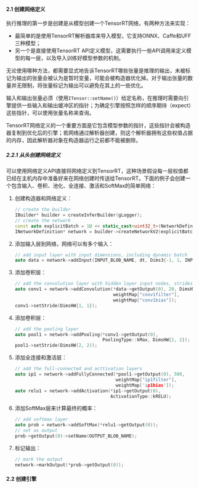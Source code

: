 #### 2.1 创建网络定义

执行推理的第一步是创建是从模型创建一个TensorRT网络，有两种方法来实现：

- 最简单的是使用TensorRT解析器库来导入模型，它支持ONNX、Caffe和UFF三种模型；
- 另一个是直接使用TensorRT API定义模型，这需要执行一些API调用来定义模型的每一层，以及导入训练好模型参数的机制。

无论使用哪种方法，都需要显式地告诉TensorRT哪些张量是推理的输出，未被标记为输出的张量会被认为是暂时变量，可能会被构造器优化掉。对于输出张量的数量并无限制，将张量标记为输出可以避免在其上的一些优化。

输入和输出张量必须（使用`ITensor::setName()`）给定名称，在推理时需要向引擎提供一些输入和输出缓冲区的指针；为确定引擎按照怎样的顺序期待（expect）这些指针，可以使用张量名称来查询。

TensorRT网络定义的一个重要方面是它包含模型参数的指针，这些指针会被构造器复制到优化后的引擎；若网络通过解析器创建，则这个解析器拥有这些权值占据的内存，因此解析器对象在构造器运行之前都不能被删除。

##### 2.2.1 从头创建网络定义

可以使用网络定义API直接将网络定义到TensorRT，这种场景假设每一层权值都已经在主机内存中准备好来在网络创建时传送给TensorRT。下面的例子会创建一个包含输入、卷积、池化、全连接、激活和SoftMax的简单网络：

1. 创建构造器和网络定义：

   ```cpp
   // create the builder
   IBuilder* builder = createInferBuilder(gLogger);
   // create the network
   const auto explicitBatch = 1U << static_cast<uint32_t>(NetworkDefinitionCreationFlag::kEXPLICIT_BATCH);
   INetworkDefinition* network = builder->createNetworkV2(explicitBatch);
   ```

2. 添加输入层到网络，网络可以有多个输入：

   ```cpp
   // add input layer with input dimensions, including dynamic batch
   auto data = network->addInput(INPUT_BLOB_NAME, dt, Dims3{-1, 1, INPUT_H, INPUT_W});
   ```

3. 添加卷积层：

   ```cpp
   // add the convolution layer with hidden layer input nodes, strides, and weights for filter and bias
   auto conv1 = network->addConvolution(*data->getOutput(0), 20, DimsHW{5, 5},
                                        weightMap["conv1filter"],
                                        weightMap["conv1bias"]);
   conv1->setStride(DimsHW{1, 1});
   ```

4. 添加卷积层：

   ```cpp
   // add the pooling layer
   auto pool1 = network->addPooling(*conv1->getOutput(0), 
                                    PoolingType::kMax, DimsHW{2, 2});
   pool1->setStride(DimsHW(2, 2));
   ```

5. 添加全连接和激活层：

   ```cpp
   // add the full-connected and acttivation layers
   auto ip1 = network->addFullyConnected(*pool1->getOutput(0), 500,
                                         weightMap["ip1filter"],
                                         weightMap['ip1bias']);
   auto relu1 = network->addActivation(*ip1->getOutput(0),
                                       ActivationType::kRELU);
   ```

6. 添加SoftMax层来计算最终的概率：

   ```cpp
   // add softmax layer
   auto prob = network->addSoftMax(*relu1->getOutput(0));
   // set as output
   prob->getOutput(0)->setName(OUTPUT_BLOB_NAME);
   ```

7. 标记输出：

   ```cpp
   // mark the output
   network->markOutput(*prob->getOutput(0));
   ```

   



#### 2.2 创建引擎

